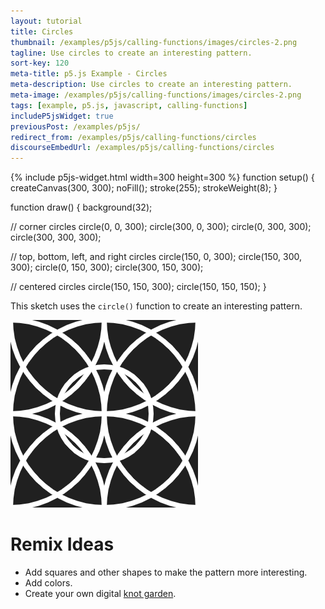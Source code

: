```yaml
---
layout: tutorial
title: Circles
thumbnail: /examples/p5js/calling-functions/images/circles-2.png
tagline: Use circles to create an interesting pattern.
sort-key: 120
meta-title: p5.js Example - Circles
meta-description: Use circles to create an interesting pattern.
meta-image: /examples/p5js/calling-functions/images/circles-2.png
tags: [example, p5.js, javascript, calling-functions]
includeP5jsWidget: true
previousPost: /examples/p5js/
redirect_from: /examples/p5js/calling-functions/circles
discourseEmbedUrl: /examples/p5js/calling-functions/circles
---
```


{% include p5js-widget.html width=300 height=300 %}
function setup() {
  createCanvas(300, 300);
  noFill();
  stroke(255);
  strokeWeight(8);
}

function draw() {
  background(32);

  // corner circles
  circle(0, 0, 300);
  circle(300, 0, 300);
  circle(0, 300, 300);
  circle(300, 300, 300);

  // top, bottom, left, and right circles
  circle(150, 0, 300);
  circle(150, 300, 300);
  circle(0, 150, 300);
  circle(300, 150, 300);

  // centered circles
  circle(150, 150, 300);
  circle(150, 150, 150);
}
</script>

This sketch uses the `circle()` function to create an interesting pattern.

![circles](/examples/p5js/calling-functions/images/circles-1.png)

# Remix Ideas

- Add squares and other shapes to make the pattern more interesting.
- Add colors.
- Create your own digital [knot garden](https://en.wikipedia.org/wiki/Knot_garden).
